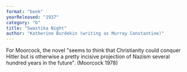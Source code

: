 ```yaml
---
format: "book"
yearReleased: "1937"
category: "b"
title: "Swastika Night"
author: "Katherine Burdekin (writing as Murray Constantine)"
---
```

For Moorcock, the novel "seems to think that Christianity  could conquer Hitler but is otherwise a pretty incisive projection of Nazism  several hundred years in the future". (Moorcock 1978)
 